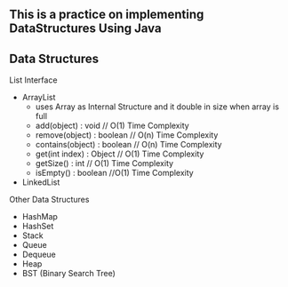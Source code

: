 ## This is a practice on implementing DataStructures Using Java

##     Data Structures
List Interface
- ArrayList
  - uses Array as Internal Structure and it double in size when array is full
  - add(object) : void // O(1) Time Complexity 
  - remove(object) : boolean // O(n) Time Complexity  
  - contains(object) : boolean // O(n) Time Complexity
  - get(int index) : Object // O(1) Time Complexity
  - getSize() : int    // O(1) Time Complexity
  - isEmpty() : boolean //O(1) Time Complexity  
- LinkedList

Other Data Structures  
- HashMap
- HashSet
- Stack
- Queue
- Dequeue
- Heap
- BST (Binary Search Tree)